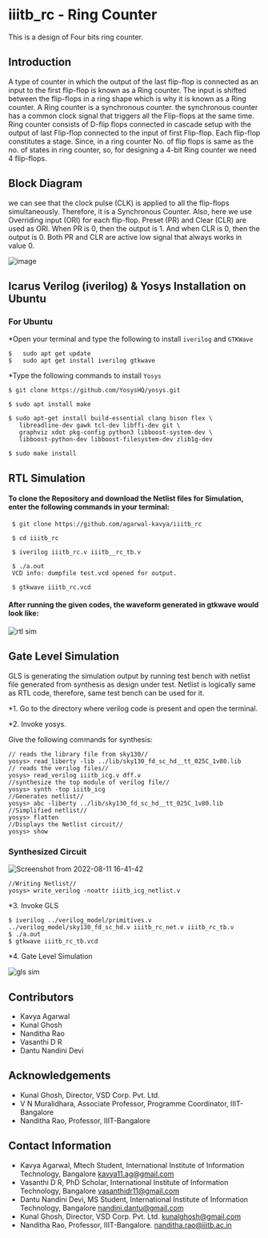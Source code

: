 # iiitb_rc - Ring Counter
This is a design of Four bits ring counter.

## Introduction

A type of counter in which the output of the last flip-flop is connected as an input to the first flip-flop is known as a Ring counter. The input is shifted between the flip-flops in a ring shape which is why it is known as a Ring counter. A Ring counter is a synchronous counter. the synchronous counter has a common clock signal that triggers all the Flip-flops at the same time. Ring counter consists of D-flip flops connected in cascade setup with the output of last Flip-flop connected to the input of first Flip-flop. Each flip-flop constitutes a stage. Since, in a ring counter No. of flip flops is same as the no. of states in ring counter, so, for designing a 4-bit Ring counter we need 4 flip-flops. 

## Block Diagram 

we can see that the clock pulse (CLK) is applied to all the flip-flops simultaneously. Therefore, it is a Synchronous Counter. Also, here we use Overriding input (ORI) for each flip-flop. Preset (PR) and Clear (CLR) are used as ORI. When PR is 0, then the output is 1. And when CLR is 0, then the output is 0. Both PR and CLR are active low signal that always works in value 0.

![image](https://user-images.githubusercontent.com/110079729/181417113-eb003fc4-77b3-4095-9615-6f30c64786d1.png)

## Icarus Verilog (iverilog) & Yosys Installation on Ubuntu

### For Ubuntu

*Open your terminal and type the following to install `iverilog` and `GTKWave`

```
$   sudo apt get update
$   sudo apt get install iverilog gtkwave
```

*Type the following commands to install `Yosys`

```
$ git clone https://github.com/YosysHQ/yosys.git

$ sudo apt install make

$ sudo apt-get install build-essential clang bison flex \
   libreadline-dev gawk tcl-dev libffi-dev git \
   graphviz xdot pkg-config python3 libboost-system-dev \
   libboost-python-dev libboost-filesystem-dev zlib1g-dev
 
$ sudo make install
```



## RTL Simulation

#### To clone the Repository and download the Netlist files for Simulation, enter the following commands in your terminal:
```
 $ git clone https://github.com/agarwal-kavya/iiitb_rc
 
 $ cd iiitb_rc
 
 $ iverilog iiitb_rc.v iiitb__rc_tb.v
 
 $ ./a.out
 VCD info: dumpfile test.vcd opened for output.
 
 $ gtkwave iiitb_rc.vcd
```
#### After running the given codes, the waveform generated in gtkwave would look like:



![rtl sim](https://user-images.githubusercontent.com/110079729/184848839-bc6fda3b-7b1a-4f3c-9929-4b8b9c85650f.png)



## Gate Level Simulation

GLS is generating the simulation output by running test bench with netlist file generated from synthesis as design under test. Netlist is logically same as RTL code, therefore, same test bench can be used for it.

*1. Go to the directory where verilog code is present and open the terminal.

*2. Invoke yosys.

Give the following commands for synthesis:

```
// reads the library file from sky130//
yosys> read_liberty -lib ../lib/sky130_fd_sc_hd__tt_025C_1v80.lib
// reads the verilog files//
yosys> read_verilog iiitb_icg.v dff.v
//synthesize the top module of verilog file//
yosys> synth -top iiitb_icg
//Generates netlist//
yosys> abc -liberty ../lib/sky130_fd_sc_hd__tt_025C_1v80.lib
//Simplified netlist//
yosys> flatten
//Displays the Netlist circuit//
yosys> show

```
### Synthesized Circuit

![Screenshot from 2022-08-11 16-41-42](https://user-images.githubusercontent.com/110079729/184848899-8eea05dd-32da-4d02-ae93-8eff9c5f9351.png)



```
//Writing Netlist//
yosys> write_verilog -noattr iiitb_icg_netlist.v
```

*3. Invoke GLS

```
$ iverilog ../verilog_model/primitives.v ../verilog_model/sky130_fd_sc_hd.v iiitb_rc_net.v iiitb_rc_tb.v
$ ./a.out
$ gtkwave iiitb_rc_tb.vcd
```

*4. Gate Level Simulation


![gls sim](https://user-images.githubusercontent.com/110079729/184848738-13364382-2cda-484c-b417-568001ac2706.png)



## Contributors

* Kavya Agarwal
* Kunal Ghosh
* Nanditha Rao
* Vasanthi D R
* Dantu Nandini Devi

## Acknowledgements
* Kunal Ghosh, Director, VSD Corp. Pvt. Ltd.
* V N Muralidhara, Associate Professor, Programme Coordinator, IIIT-Bangalore
* Nanditha Rao, Professor, IIIT-Bangalore


## Contact Information

* Kavya Agarwal, Mtech Student, International Institute of Information Technology, Bangalore kavya11.ag@gmail.com
* Vasanthi D R, PhD Scholar, International Institute of Information Technology, Bangalore vasanthidr11@gmail.com
* Dantu Nandini Devi, MS Student, International Institute of Information Technology, Bangalore nandini.dantu@gmail.com
* Kunal Ghosh, Director, VSD Corp. Pvt. Ltd. kunalghosh@gmail.com
* Nanditha Rao, Professor, IIIT-Bangalore. nanditha.rao@iiitb.ac.in


